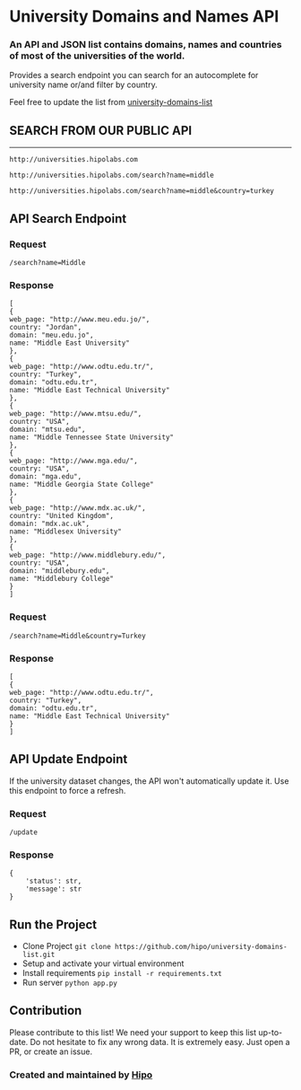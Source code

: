 University Domains and Names API
=================================



### An API and JSON list contains domains, names and countries of most of the universities of the world.


Provides a search endpoint you can search for an autocomplete for university name or/and filter by country.

Feel free to update the list from [university-domains-list](https://github.com/hipo/university-domains-list)



## SEARCH FROM OUR PUBLIC API
-----------------

    http://universities.hipolabs.com
    
    http://universities.hipolabs.com/search?name=middle
    
    http://universities.hipolabs.com/search?name=middle&country=turkey
    

## API Search Endpoint

### Request
    /search?name=Middle


### Response
    [
    {
    web_page: "http://www.meu.edu.jo/",
    country: "Jordan",
    domain: "meu.edu.jo",
    name: "Middle East University"
    },
    {
    web_page: "http://www.odtu.edu.tr/",
    country: "Turkey",
    domain: "odtu.edu.tr",
    name: "Middle East Technical University"
    },
    {
    web_page: "http://www.mtsu.edu/",
    country: "USA",
    domain: "mtsu.edu",
    name: "Middle Tennessee State University"
    },
    {
    web_page: "http://www.mga.edu/",
    country: "USA",
    domain: "mga.edu",
    name: "Middle Georgia State College"
    },
    {
    web_page: "http://www.mdx.ac.uk/",
    country: "United Kingdom",
    domain: "mdx.ac.uk",
    name: "Middlesex University"
    },
    {
    web_page: "http://www.middlebury.edu/",
    country: "USA",
    domain: "middlebury.edu",
    name: "Middlebury College"
    }
    ]

### Request
    /search?name=Middle&country=Turkey


### Response
    [
    {
    web_page: "http://www.odtu.edu.tr/",
    country: "Turkey",
    domain: "odtu.edu.tr",
    name: "Middle East Technical University"
    }
    ]

## API Update Endpoint
If the university dataset changes, the API won't automatically update it. Use this endpoint to force a refresh.

### Request
    /update

### Response
    {
        'status': str,
        'message': str
    }

## Run the Project

- Clone Project 
`git clone https://github.com/hipo/university-domains-list.git`
- Setup and activate your virtual environment
- Install requirements
`pip install -r requirements.txt`
- Run server `python app.py`



## Contribution
Please contribute to this list! We need your support to keep this list up-to-date.
Do not hesitate to fix any wrong data. It is extremely easy. Just open a PR, or create an issue. 


### Created and maintained by [Hipo](http://www.hipolabs.com)
